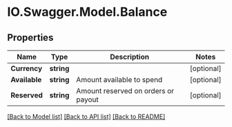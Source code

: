 # IO.Swagger.Model.Balance
## Properties

Name | Type | Description | Notes
------------ | ------------- | ------------- | -------------
**Currency** | **string** |  | [optional] 
**Available** | **string** | Amount available to spend | [optional] 
**Reserved** | **string** | Amount reserved on orders or payout | [optional] 

[[Back to Model list]](../README.md#documentation-for-models) [[Back to API list]](../README.md#documentation-for-api-endpoints) [[Back to README]](../README.md)

